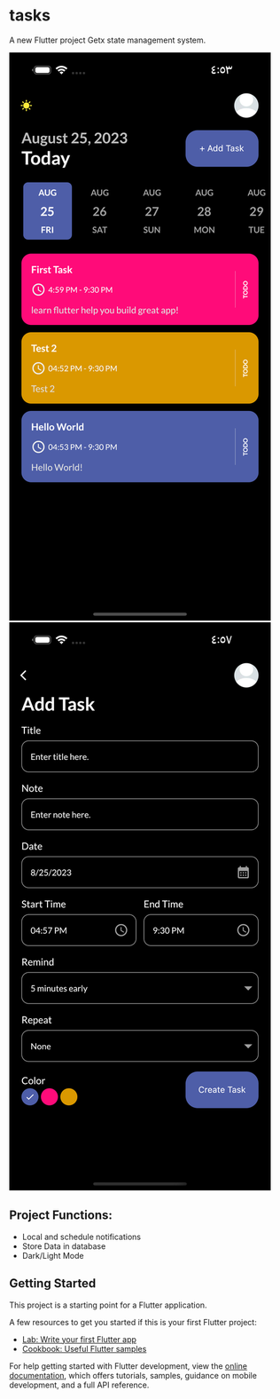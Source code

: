 # tasks

A new Flutter project Getx state management system.

![Screenshot](image1.png)
![Screenshot](image2.png)

## Project Functions:
- Local and schedule notifications
- Store Data in database 
- Dark/Light Mode

## Getting Started
This project is a starting point for a Flutter application.

A few resources to get you started if this is your first Flutter project:

- [Lab: Write your first Flutter app](https://docs.flutter.dev/get-started/codelab)
- [Cookbook: Useful Flutter samples](https://docs.flutter.dev/cookbook)

For help getting started with Flutter development, view the
[online documentation](https://docs.flutter.dev/), which offers tutorials,
samples, guidance on mobile development, and a full API reference.

